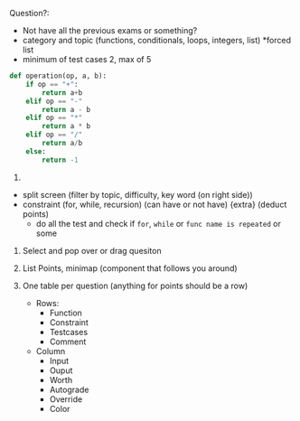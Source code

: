 Question?: 
- Not have all the previous exams or something? 
- category and topic (functions, conditionals, loops, integers, list) *forced list
- minimum of test cases 2, max of 5

```python
def operation(op, a, b):
    if op == "+":
        return a+b
    elif op == "-"
        return a - b 
    elif op == "*"
        return a * b
    elif op == "/"
        return a/b
    else:
        return -1
```
1. 
- split screen (filter by topic, difficulty, key word (on right side))
- constraint (for, while, recursion) (can have or not have) {extra} (deduct points)
    - do all the test and check if `for`, `while` or `func name is repeated` or some 


1. Select and pop over or drag quesiton 

1. List Points, minimap (component that follows you around)

1. One table per question (anything for points should be a row)
    - Rows:
        - Function
        - Constraint 
        - Testcases
        - Comment
    - Column
        - Input
        - Ouput
        - Worth
        - Autograde
        - Override 
        - Color 